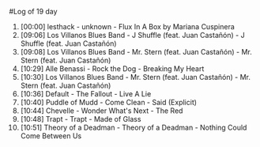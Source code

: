 #Log of 19 day

1. [00:00] lesthack - unknown - Flux In A Box by Mariana Cuspinera
1. [09:06] Los Villanos Blues Band - J Shuffle (feat. Juan Castañón) - J Shuffle (feat. Juan Castañón)
1. [09:08] Los Villanos Blues Band - Mr. Stern (feat. Juan Castañón) - Mr. Stern (feat. Juan Castañón)
1. [10:29] Alle Benassi - Rock the Dog - Breaking My Heart
1. [10:30] Los Villanos Blues Band - Mr. Stern (feat. Juan Castañón) - Mr. Stern (feat. Juan Castañón)
1. [10:36] Default - The Fallout - Live A Lie
1. [10:40] Puddle of Mudd - Come Clean - Said (Explicit)
1. [10:44] Chevelle - Wonder What's Next - The Red
1. [10:48] Trapt - Trapt - Made of Glass
1. [10:51] Theory of a Deadman - Theory of a Deadman - Nothing Could Come Between Us
